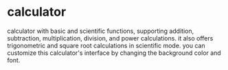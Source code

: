 # calculator
calculator with basic and scientific functions, supporting addition, subtraction, multiplication, division, and power calculations. it also offers trigonometric and square root calculations in scientific mode. you can customize this calculator's interface by changing the background color and font. 
